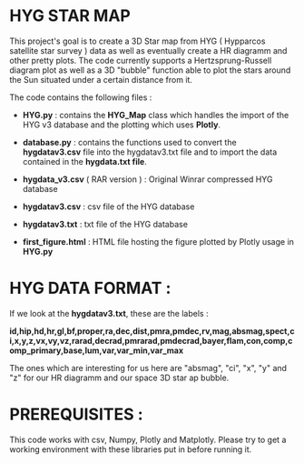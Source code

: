 # HYG STAR MAP
 This project's goal is to create a 3D Star map from HYG ( Hypparcos satellite star survey ) data as well as eventually create a HR diagramm and other pretty plots.
 The code currently supports a Hertzsprung-Russell diagram plot as well as a 3D "bubble" function able to plot the stars around the Sun situated under a certain distance from it.
 
 The code contains the following files :
 
 - **HYG.py** : contains the **HYG_Map** class which handles the import of the HYG v3 database and the plotting which uses **Plotly**.
 
 - **database.py** : contains the functions used to convert the **hygdatav3.csv** file into the hygdatav3.txt file and to import the data contained in the **hygdata.txt file**.
 
 - **hygdata_v3.csv** ( RAR version ) : Original Winrar compressed HYG database
 
 - **hygdatav3.csv** : csv file of the HYG database
 
 - **hygdatav3.txt** : txt file of the HYG database
 
 - **first_figure.html** : HTML file hosting the figure plotted by Plotly usage in **HYG.py**


# HYG DATA FORMAT :

If we look at the **hygdatav3.txt**, these are the labels :

**id,hip,hd,hr,gl,bf,proper,ra,dec,dist,pmra,pmdec,rv,mag,absmag,spect,ci,x,y,z,vx,vy,vz,rarad,decrad,pmrarad,pmdecrad,bayer,flam,con,comp,comp_primary,base,lum,var,var_min,var_max**

The ones which are interesting for us here are "absmag", "ci", "x", "y" and "z" for our HR diagramm and our space 3D star ap bubble.

# PREREQUISITES :

This code works with csv, Numpy, Plotly and Matplotly. Please try to get a working environment with these libraries put in before running it.
